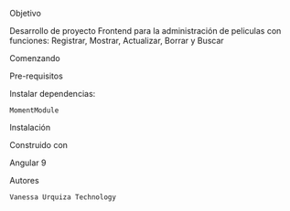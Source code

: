 

Objetivo

Desarrollo de proyecto Frontend para la administración de peliculas con funciones: Registrar, Mostrar, Actualizar, Borrar y Buscar

Comenzando

Pre-requisitos

Instalar dependencias:

    MomentModule

Instalación



Construido con

Angular 9

Autores

    Vanessa Urquiza Technology


